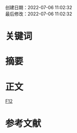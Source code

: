 创建日期：2022-07-06 11:02:32  
最后修改：2022-07-06 11:02:32

# 关键词

# 摘要

# 正文

[F12](https://developer.chrome.com/docs/devtools/)

# 参考文献
